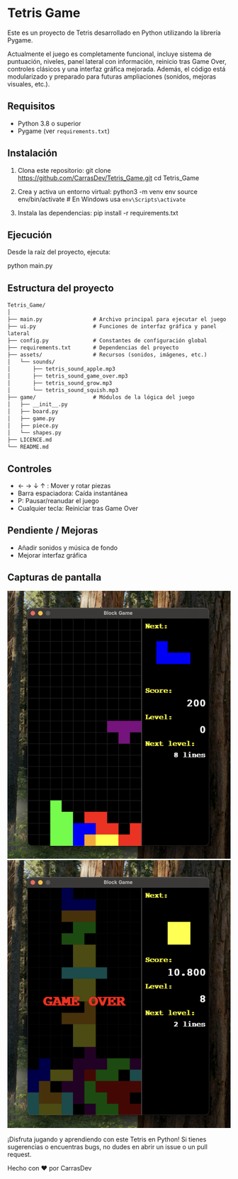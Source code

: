 # Tetris Game

Este es un proyecto de Tetris desarrollado en Python utilizando la librería Pygame.

Actualmente el juego es completamente funcional, incluye sistema de puntuación, niveles, panel lateral con información, reinicio tras Game Over, controles clásicos y una interfaz gráfica mejorada. Además, el código está modularizado y preparado para futuras ampliaciones (sonidos, mejoras visuales, etc.).

## Requisitos

- Python 3.8 o superior
- Pygame (ver `requirements.txt`)

## Instalación

1. Clona este repositorio:
   git clone https://github.com/CarrasDev/Tetris_Game.git
   cd Tetris_Game

2. Crea y activa un entorno virtual:
   python3 -m venv env
   source env/bin/activate  # En Windows usa `env\Scripts\activate`

3. Instala las dependencias:
   pip install -r requirements.txt

## Ejecución

Desde la raíz del proyecto, ejecuta:

   python main.py


## Estructura del proyecto

```
Tetris_Game/
│
├── main.py                # Archivo principal para ejecutar el juego
├── ui.py                  # Funciones de interfaz gráfica y panel lateral
├── config.py              # Constantes de configuración global
├── requirements.txt       # Dependencias del proyecto
├── assets/                # Recursos (sonidos, imágenes, etc.)
│   └── sounds/
│       ├── tetris_sound_apple.mp3
│       ├── tetris_sound_game_over.mp3
│       ├── tetris_sound_grow.mp3
│       └── tetris_sound_squish.mp3
├── game/                  # Módulos de la lógica del juego
│   ├── __init__.py
│   ├── board.py
│   ├── game.py
│   ├── piece.py
│   └── shapes.py
├── LICENCE.md
└── README.md
```


## Controles

- ← → ↓ ↑ : Mover y rotar piezas
- Barra espaciadora: Caída instantánea
- P: Pausar/reanudar el juego
- Cualquier tecla: Reiniciar tras Game Over

## Pendiente / Mejoras

- Añadir sonidos y música de fondo
- Mejorar interfaz gráfica

## Capturas de pantalla

![Play](assets/preview/play.png)
![Game Over](assets/preview/game_over.png)

¡Disfruta jugando y aprendiendo con este Tetris en Python!
Si tienes sugerencias o encuentras bugs, no dudes en abrir un issue o un pull request.

Hecho con ❤️ por CarrasDev